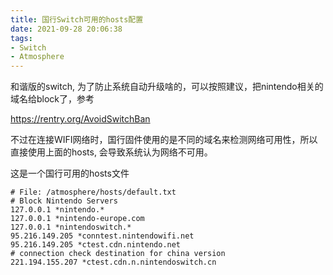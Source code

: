 ```yaml
---
title: 国行Switch可用的hosts配置
date: 2021-09-28 20:06:38
tags:
- Switch
- Atmosphere
---
```


和谐版的switch, 为了防止系统自动升级啥的，可以按照建议，把nintendo相关的域名给block了，参考

https://rentry.org/AvoidSwitchBan

不过在连接WIFI网络时，国行固件使用的是不同的域名来检测网络可用性，所以直接使用上面的hosts, 会导致系统认为网络不可用。

这是一个国行可用的hosts文件

```
# File: /atmosphere/hosts/default.txt
# Block Nintendo Servers
127.0.0.1 *nintendo.*
127.0.0.1 *nintendo-europe.com
127.0.0.1 *nintendoswitch.*
95.216.149.205 *conntest.nintendowifi.net
95.216.149.205 *ctest.cdn.nintendo.net
# connection check destination for china version
221.194.155.207 *ctest.cdn.n.nintendoswitch.cn
```